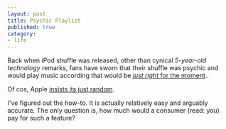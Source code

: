 ```yaml
---
layout: post
title: Psychic Playlist
published: true
category:
- life
---
```

Back when iPod shuffle was released, other than cynical _5-year-old technology_ remarks, fans have sworn that their shuffle was psychic and would play music according that would be [_just right_ for the moment](http://blog.blankbaby.com/blankbaby/2004/08/the_ipod_has_a_.html)..

Of cos, Apple [insists its just random](http://www.macobserver.com/article/2004/08/26.2.shtml).

I've figured out the how-to. It is actually relatively easy and arguably accurate. The only question is, how much would a consumer (read: you) pay for such a feature?

